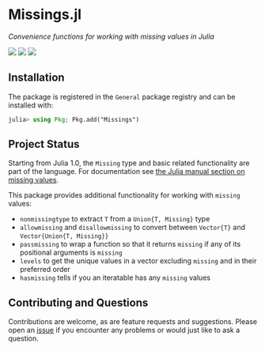 # Missings.jl

*Convenience functions for working with missing values in Julia*

[![][travis-img]][travis-url] [![][appveyor-img]][appveyor-url] [![][codecov-img]][codecov-url]

## Installation

The package is registered in the `General` package registry and can be installed with:

```julia
julia> using Pkg; Pkg.add("Missings")
```

## Project Status

Starting from Julia 1.0, the `Missing` type and basic related functionality are part of the language.
For documentation see [the Julia manual section on missing values](https://docs.julialang.org/en/v1/manual/missing/index.html).

This package provides additional functionality for working with `missing` values:
- `nonmissingtype` to extract `T` from a `Union{T, Missing}` type
- `allowmissing` and `disallowmissing` to convert between `Vector{T}` and `Vector{Union{T, Missing}}`
- `passmissing` to wrap a function so that it returns `missing` if any of its positional arguments is `missing`
- `levels` to get the unique values in a vector excluding `missing` and in their preferred order
- `hasmissing` tells if you an iteratable has any `missing` values

## Contributing and Questions

Contributions are welcome, as are feature requests and suggestions.
Please open an [issue][issues-url] if you encounter any problems or would just like to ask a question.

[docs-latest-img]: https://img.shields.io/badge/docs-latest-blue.svg
[docs-latest-url]: https://JuliaData.github.io/Missings.jl/latest

[docs-stable-img]: https://img.shields.io/badge/docs-stable-blue.svg
[docs-stable-url]: https://JuliaData.github.io/Missings.jl/stable

[travis-img]: https://travis-ci.org/JuliaData/Missings.jl.svg?branch=master
[travis-url]: https://travis-ci.org/JuliaData/Missings.jl

[appveyor-img]: https://ci.appveyor.com/api/projects/status/8jvl7wf1droa9h91?svg=true
[appveyor-url]: https://ci.appveyor.com/project/quinnj/missings-jl

[codecov-img]: https://codecov.io/gh/JuliaData/Missings.jl/branch/master/graph/badge.svg
[codecov-url]: https://codecov.io/gh/JuliaData/Missings.jl

[issues-url]: https://github.com/JuliaData/Missings.jl/issues
